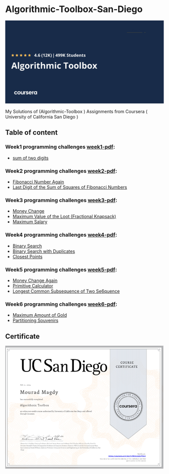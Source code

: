 # Algorithmic-Toolbox-San-Diego
![Image of Algorithmic-Toolbox-San-Diego](https://github.com/mouradmagdy/Algorithmic-Toolbox-San-Diego/blob/main/algorithmic-toolbox.jpeg)

My Solutions of (Algorithmic-Toolbox ) Assignments from Coursera ( University of California San Diego ) 

## Table of content
### Week1 programming challenges [week1-pdf](https://github.com):
* [sum of two digits](https://github.com/mouradmagdy/Algorithmic-Toolbox-San-Diego/blob/main/Algorithmic-Toolbox-San-Diego/week1_programming_challenges/1_Sum_of_Two_Digits)
### Week2 programming challenges [week2-pdf]([https://github.com](https://github.com/mouradmagdy/Algorithmic-Toolbox-San-Diego/blob/main/Algorithmic-Toolbox-San-Diego/week2_programming_challenges/week2_algorithmic_warmup.pdf)):
* [Fibonacci Number Again](https://github.com/mouradmagdy/Algorithmic-Toolbox-San-Diego/blob/main/Algorithmic-Toolbox-San-Diego/week2_programming_challenges/5_Fibonacci_Number_Again)
* [ Last Digit of the Sum of Squares of Fibonacci Numbers](https://github.com/mouradmagdy/Algorithmic-Toolbox-San-Diego/blob/main/Algorithmic-Toolbox-San-Diego/week2_programming_challenges/8_Last_Digit_of_the_Sum_of_Squares_of_Fibonacci_Numbers)
### Week3 programming challenges [week3-pdf](https://github.com/mouradmagdy/Algorithmic-Toolbox-San-Diego/blob/main/Algorithmic-Toolbox-San-Diego/week3_programming_challenges/week3_greedy_algorithms.pdf):
* [Money Change](https://github.com/mouradmagdy/Algorithmic-Toolbox-San-Diego/blob/main/Algorithmic-Toolbox-San-Diego/week3_programming_challenges/1_Money_Change)
* [Maximum Value of the Loot (Fractional Knapsack)](https://github.com/mouradmagdy/Algorithmic-Toolbox-San-Diego/blob/main/Algorithmic-Toolbox-San-Diego/week3_programming_challenges/2_Maximum_Value_of_the_Loot_Fractional_Knapsack)
* [Maximum Salary](https://github.com/mouradmagdy/Algorithmic-Toolbox-San-Diego/blob/main/Algorithmic-Toolbox-San-Diego/week3_programming_challenges/7_Maximum_Salary_Largest_Number)
### Week4 programming challenges [week4-pdf](https://github.com/mouradmagdy/Algorithmic-Toolbox-San-Diego/blob/main/Algorithmic-Toolbox-San-Diego/week4_programming_challenges/week4_divide_and_conquer.pdf):
* [Binary Search](https://github.com/mouradmagdy/Algorithmic-Toolbox-San-Diego/blob/main/Algorithmic-Toolbox-San-Diego/week4_programming_challenges/1_Binary_Search)
* [Binary Search with Duplicates](https://github.com/mouradmagdy/Algorithmic-Toolbox-San-Diego/blob/main/Algorithmic-Toolbox-San-Diego/week4_programming_challenges/2_Binary_Search_with_Duplicates)
* [Closest Points](https://github.com/mouradmagdy/Algorithmic-Toolbox-San-Diego/blob/main/Algorithmic-Toolbox-San-Diego/week4_programming_challenges/7_Closest_Points)
### Week5 programming challenges [week5-pdf](https://github.com/mouradmagdy/Algorithmic-Toolbox-San-Diego/blob/main/Algorithmic-Toolbox-San-Diego/week5_programming_challenges/week5_dynamic_programming1.pdf):  
* [Money Change Again](https://github.com/mouradmagdy/Algorithmic-Toolbox-San-Diego/blob/main/Algorithmic-Toolbox-San-Diego/week5_programming_challenges/1_Money_Change_Again)
* [Primitive Calculator]([https://github.com](https://github.com/mouradmagdy/Algorithmic-Toolbox-San-Diego/blob/main/Algorithmic-Toolbox-San-Diego/week5_programming_challenges/2_Primitive_Calculator))
* [Longest Common Subsequence of Two Se6quence](https://github.com/mouradmagdy/Algorithmic-Toolbox-San-Diego/blob/main/Algorithmic-Toolbox-San-Diego/week5_programming_challenges/4_Longest_Common_Subsequence_of_Two_Sequence)
### Week6 programming challenges [week6-pdf](https://github.com/mouradmagdy/Algorithmic-Toolbox-San-Diego/blob/main/Algorithmic-Toolbox-San-Diego/week6_programming_challenges/week6_dynamic_programming2.pdf):
* [Maximum Amount of Gold](https://github.com/mouradmagdy/Algorithmic-Toolbox-San-Diego/blob/main/Algorithmic-Toolbox-San-Diego/week6_programming_challenges/1_Maximum_Amount_of_Gold)
* [Partitioning Souvenirs](https://github.com/mouradmagdy/Algorithmic-Toolbox-San-Diego/blob/main/Algorithmic-Toolbox-San-Diego/week6_programming_challenges/2_Partitioning_Souvenirs)

## Certificate
![certificate](https://github.com/mouradmagdy/Algorithmic-Toolbox-San-Diego/blob/main/coursera_algorithmic_toolbox_certificate.png)










